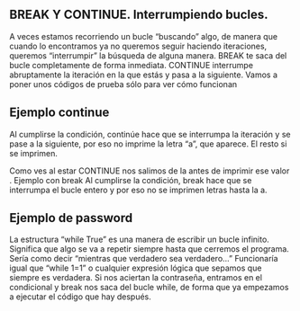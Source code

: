 ## BREAK Y CONTINUE. Interrumpiendo bucles.

A veces estamos recorriendo un bucle “buscando” algo, de manera que cuando lo encontramos ya no queremos seguir haciendo iteraciones, queremos “interrumpir” la búsqueda de alguna manera.
BREAK te saca del bucle completamente de forma inmediata.
CONTINUE interrumpe abruptamente la iteración en la que estás y pasa a la siguiente.
Vamos a poner unos códigos de prueba sólo para ver cómo funcionan

## Ejemplo continue

Al cumplirse la condición, continúe hace que se interrumpa la iteración y se pase a la siguiente, por eso no imprime la letra “a”, que aparece. El resto si se imprimen.

Como ves al estar CONTINUE nos salimos de la antes de imprimir ese valor .
Ejemplo con break
Al cumplirse la condición, break hace que se interrumpa el bucle entero y por eso no se imprimen letras hasta la a.

## Ejemplo de password

La estructura “while True” es una manera de escribir un bucle infinito. Significa que algo se va a repetir siempre hasta que cerremos el programa.
Sería como decir “mientras que verdadero sea verdadero...” Funcionaría igual que “while 1=1” o cualquier expresión lógica que sepamos que siempre es verdadera.
Si nos aciertan la contraseña, entramos en el condicional y break nos saca del bucle while, de forma que ya empezamos a ejecutar el código que hay después.